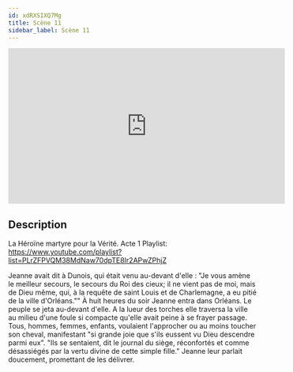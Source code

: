 ```yaml
---
id: xdRXSIXQ7Mg
title: Scène 11
sidebar_label: Scène 11
---
```


<iframe
  width="560"
  height="315"
  src="https://www.youtube.com/embed/xdRXSIXQ7Mg"
  title="YouTube video player"
  frameborder="0"
  allow="accelerometer; autoplay; clipboard-write; encrypted-media; gyroscope; picture-in-picture; web-share"
  referrerpolicy="strict-origin-when-cross-origin"
  allowfullscreen
></iframe>

## Description

La Héroïne martyre pour la Vérité. Acte 1
Playlist: https://www.youtube.com/playlist?list=PLrZFPVQM38MdNaw70dpTE8Ir2APwZPhjZ

Jeanne avait dit à Dunois, qui était venu au-devant d'elle : 
"Je vous amène le meilleur secours, le secours du Roi des cieux; il ne vient pas de moi, mais de Dieu même, qui, à la requête de saint Louis et de Charlemagne, a eu pitié de la ville d'Orléans.""
À huit heures du soir Jeanne entra dans Orléans. Le peuple se jeta au-devant d'elle. A la lueur des torches elle traversa la ville au milieu d'une foule si compacte qu'elle avait peine à se frayer passage. Tous, hommes, femmes, enfants, voulaient l'approcher ou au moins toucher son cheval, manifestant "si grande joie que s'ils eussent vu Dieu descendre parmi eux". "Ils se sentaient, dit le journal du siège, réconfortés et comme désassiégés par la vertu divine de cette simple fille." Jeanne leur parlait doucement, promettant de les délivrer.

